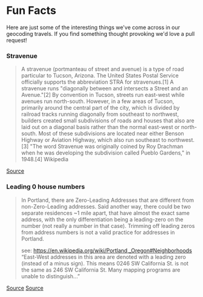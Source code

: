 # Fun Facts

Here are just some of the interesting things we've come across in our geocoding travels.
If you find something thought provoking we'd love a pull request!

### Stravenue

>A stravenue (portmanteau of street and avenue) is a type of road particular to Tucson, Arizona. The United States Postal Service officially supports the abbreviation STRA for stravenues.[1] A stravenue runs "diagonally between and intersects a Street and an Avenue."[2] By convention in Tucson, streets run east-west while avenues run north-south. However, in a few areas of Tucson, primarily around the central part of the city, which is divided by railroad tracks running diagonally from southeast to northwest, builders created small subdivisions of roads and houses that also are laid out on a diagonal basis rather than the normal east-west or north-south. Most of these subdivisions are located near either Benson Highway or Aviation Highway, which also run southeast to northwest.[3] "The word Stravenue was originally coined by Roy Drachman when he was developing the subdivision called Pueblo Gardens," in 1948.[4]
> Wikipedia

[Source](https://en.m.wikipedia.org/wiki/Stravenue)

### Leading 0 house numbers

>In Portland, there are Zero-Leading Addresses that are different from non-Zero-Leading addresses. Said another way, there could be two separate residences ~1 mile apart, that have almost the exact same address, with the only differentiation being a leading-zero on the number (not really a number in that case). Trimming off leading zeros from address numbers is not a valid practice for addresses in Portland.
>
>see: https://en.wikipedia.org/wiki/Portland,_Oregon#Neighborhoods “East-West addresses in this area are denoted with a leading zero (instead of a minus sign). This means 0246 SW California St. is not the same as 246 SW California St. Many mapping programs are unable to distinguish...”

[Source](https://github.com/pelias/pelias/issues/524)
[Source](https://en.wikipedia.org/wiki/Portland,_Oregon#Neighborhoods)
